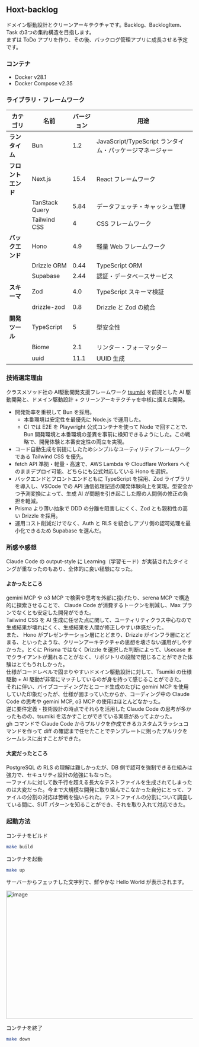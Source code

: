 ## Hoxt-backlog

ドメイン駆動設計とクリーンアーキテクチャです。Backlog、BacklogItem、Task の3つの集約構造を目指します。  
まずは ToDo アプリを作り、その後、バックログ管理アプリに成長させる予定です。

### コンテナ
- Docker v28.1
- Docker Compose v2.35

### ライブラリ・フレームワーク

| カテゴリ | 名前 | バージョン | 用途 |
|---------|------|-----------|------|
| **ランタイム** | Bun | 1.2 | JavaScript/TypeScript ランタイム・パッケージマネージャー |
| **フロントエンド** | Next.js | 15.4 | React フレームワーク |
| | TanStack Query | 5.84 | データフェッチ・キャッシュ管理 |
| | Tailwind CSS | 4 | CSS フレームワーク |
| **バックエンド** | Hono | 4.9 | 軽量 Web フレームワーク |
| | Drizzle ORM | 0.44 | TypeScript ORM |
| | Supabase | 2.44 | 認証・データベースサービス |
| **スキーマ** | Zod | 4.0 | TypeScript スキーマ検証 |
| | drizzle-zod | 0.8 | Drizzle と Zod の統合 |
| **開発ツール** | TypeScript | 5 | 型安全性 |
| | Biome | 2.1 | リンター・フォーマッター |
| | uuid | 11.1 | UUID 生成 |

### 技術選定理由

クラスメソッド社の AI駆動開発支援フレームワーク [tsumiki](https://github.com/classmethod/tsumiki) を前提とした AI 駆動開発と、ドメイン駆動設計 + クリーンアーキテクチャを中核に据えた開発。

- 開発効率を重視して Bun を採用。
  - 本番環境は安定性を最優先に Node.js で運用した。
  - CI では E2E を Playwright 公式コンテナを使って Node で回すことで、Bun 開発環境と本番環境の差異を事前に検知できるようにした。この戦略で、開発体験と本番安定性の両立を実現。
- コード自動生成を前提にしたためシンプルなユーティリティフレームワークである Tailwind CSS を優先。
- fetch API 準拠・軽量・高速で、AWS Lambda や Cloudflare Workers へそのままデプロイ可能、どちらにも公式対応している Hono を選択。
- バックエンドとフロントエンドともに TypeScript を採用、Zod ライブラリを導入し、VSCode での API 通信処理記述の開発体験向上を実現。型安全かつ予測変換によって、生成 AI が問題を引き起こした際の人間側の修正の負担を軽減。
- Prisma より薄い抽象で DDD の分離を阻害しにくく、Zod とも親和性の高い Drizzle を採用。
- 運用コスト削減だけでなく、Auth と RLS を統合しアプリ側の認可処理を最小化できるため Supabase を選んだ。

### 所感や感想

Claude Code の output-style に Learning（学習モード）が実装されたタイミングが重なったのもあり、全体的に良い経験になった。  

#### よかったところ

gemini MCP や o3 MCP で検索や思考を外部に投げたり、serena MCP で構造的に探索させることで、 Claude Code が消費するトークンを削減し、Max プランでなくとも安定した開発ができた。  
Tailwind CSS を AI 生成に任せた点に関して、ユーティリティクラス中心なので生成結果が壊れにくく、生成結果を人間が修正しやすい体感だった。  
また、 Hono がプレゼンテーション層にとどまり、Drizzle がインフラ層にとどまる、といったような、クリーンアーキテクチャの思想を壊さない運用がしやすかった。とくに Prisma ではなく Drizzle を選択した判断によって、Usecase までクライアントが漏れることがなく、リポジトリの段階で閉じることができた体験はとてもうれしかった。  
仕様がコードレベルで固まりやすいドメイン駆動設計に対して、Tsumiki の仕様駆動 + AI 駆動が非常にマッチしているのが身を持って感じることができた。  
それに伴い、バイブコーディングだとコード生成のたびに gemini MCP を使用していた印象だったが、仕様が固まっていたからか、コーディング中の Claude Code の思考や gemini MCP, o3 MCP の使用はほとんどなかった。  
逆に要件定義・技術設計の時点でそれらを活用した Claude Code の思考が多かったものの、tsumiki を活かすことができている実感があってよかった。  
gh コマンドで Claude Code からプルリクを作成できるカスタムスラッシュコマンドを作って diff の確認まで任せたことでテンプレートに則ったプルリクをシームレスに出すことができた。

#### 大変だったところ

PostgreSQL の RLS の理解は難しかったが、DB 側で認可を強制できる仕組みは強力で、セキュリティ設計の勉強にもなった。  
一ファイルに対して数千行を超える長大なテストファイルを生成されてしまったのは大変だった。今まで大規模な開発に取り組んでこなかった自分にとって、ファイルの分割の対応は苦戦を強いられた。テストファイルの分割について調査している間に、SUT パターンを知ることができ、それを取り入れて対応できた。  

### 起動方法

コンテナをビルド
```sh
make build
```

コンテナを起動
```sh
make up
```

サーバーからフェッチした文字列で、鮮やかな Hello World が表示されます。

<img width="1143" height="346" alt="image" src="https://github.com/user-attachments/assets/65dd41c0-4ca7-4558-ae87-197347bda2c8" />

コンテナを終了
```sh
make down
```
